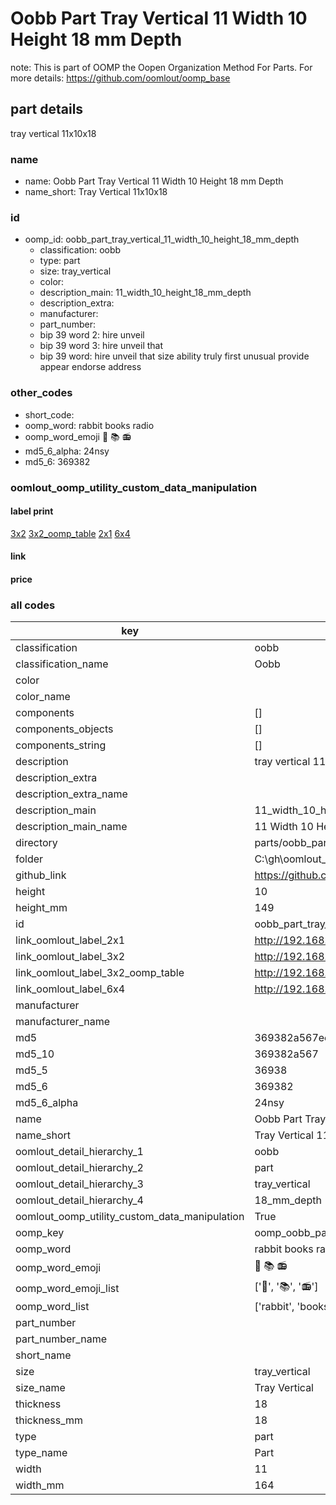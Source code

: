 # Oobb Part Tray Vertical 11 Width 10 Height 18 mm Depth  

note: This is part of OOMP the Oopen Organization Method For Parts. For more details: https://github.com/oomlout/oomp_base

##  part details
  



tray vertical 11x10x18



### name
* name: Oobb Part Tray Vertical 11 Width 10 Height 18 mm Depth
* name_short: Tray Vertical 11x10x18 
### id
* oomp_id: oobb_part_tray_vertical_11_width_10_height_18_mm_depth
  * classification: oobb
  * type: part
  * size: tray_vertical
  * color: 
  * description_main: 11_width_10_height_18_mm_depth
  * description_extra: 
  * manufacturer: 
  * part_number: 
  * bip 39 word 2: hire unveil
  * bip 39 word 3: hire unveil that
  * bip 39 word: hire unveil that size ability truly first unusual provide appear endorse address

### other_codes
* short_code: 
* oomp_word: rabbit books radio
* oomp_word_emoji :rabbit: :books: :radio:
* md5_6_alpha: 24nsy
* md5_6: 369382






### oomlout_oomp_utility_custom_data_manipulation
#### label print
[3x2](http://192.168.1.245:1112/?label=oomp%2024nsy)
[3x2_oomp_table](http://192.168.1.108:1112/?label=oomp%2024nsy)
[2x1](http://192.168.1.242:1112/?label=oomp%2024nsy)
[6x4](http://192.168.1.55:1112/?label=oomp%2024nsy)    

#### link

                              

#### price







### all codes 
| key | value |  
| --- | --- |  
| classification | oobb |  
| classification_name | Oobb |  
| color |  |  
| color_name |  |  
| components | [] |  
| components_objects | [] |  
| components_string | [] |  
| description | tray vertical 11x10x18 |  
| description_extra |  |  
| description_extra_name |  |  
| description_main | 11_width_10_height_18_mm_depth |  
| description_main_name | 11 Width 10 Height 18 mm Depth |  
| directory | parts/oobb_part_tray_vertical_11_width_10_height_18_mm_depth |  
| folder | C:\gh\oomlout_oobb_version_4_generated_parts\parts\oobb_part_tray_vertical_11_width_10_height_18_mm_depth |  
| github_link | https://github.com/oomlout/oomlout_oomp_part_src/tree/main/parts/oobb_part_tray_vertical_11_width_10_height_18_mm_depth |  
| height | 10 |  
| height_mm | 149 |  
| id | oobb_part_tray_vertical_11_width_10_height_18_mm_depth |  
| link_oomlout_label_2x1 | http://192.168.1.242:1112/?label=oomp%2024nsy |  
| link_oomlout_label_3x2 | http://192.168.1.245:1112/?label=oomp%2024nsy |  
| link_oomlout_label_3x2_oomp_table | http://192.168.1.108:1112/?label=oomp%2024nsy |  
| link_oomlout_label_6x4 | http://192.168.1.55:1112/?label=oomp%2024nsy |  
| manufacturer |  |  
| manufacturer_name |  |  
| md5 | 369382a567ee4aefa5801c9fbffb9b60 |  
| md5_10 | 369382a567 |  
| md5_5 | 36938 |  
| md5_6 | 369382 |  
| md5_6_alpha | 24nsy |  
| name | Oobb Part Tray Vertical 11 Width 10 Height 18 mm Depth |  
| name_short | Tray Vertical 11x10x18  |  
| oomlout_detail_hierarchy_1 | oobb |  
| oomlout_detail_hierarchy_2 | part |  
| oomlout_detail_hierarchy_3 | tray_vertical |  
| oomlout_detail_hierarchy_4 | 18_mm_depth |  
| oomlout_oomp_utility_custom_data_manipulation | True |  
| oomp_key | oomp_oobb_part_tray_vertical_11_width_10_height_18_mm_depth |  
| oomp_word | rabbit books radio |  
| oomp_word_emoji | :rabbit: :books: :radio: |  
| oomp_word_emoji_list | [':rabbit:', ':books:', ':radio:'] |  
| oomp_word_list | ['rabbit', 'books', 'radio'] |  
| part_number |  |  
| part_number_name |  |  
| short_name |  |  
| size | tray_vertical |  
| size_name | Tray Vertical |  
| thickness | 18 |  
| thickness_mm | 18 |  
| type | part |  
| type_name | Part |  
| width | 11 |  
| width_mm | 164 |  
